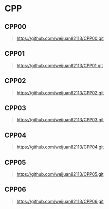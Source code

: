 # CPP
## CPP00
>https://github.com/weijuan82113/CPP00.git
## CPP01
>https://github.com/weijuan82113/CPP01.git
## CPP02
>https://github.com/weijuan82113/CPP02.git
## CPP03
>https://github.com/weijuan82113/CPP03.git
## CPP04
>https://github.com/weijuan82113/CPP04.git
## CPP05
>https://github.com/weijuan82113/CPP05.git
## CPP06
>https://github.com/weijuan82113/CPP06.git
